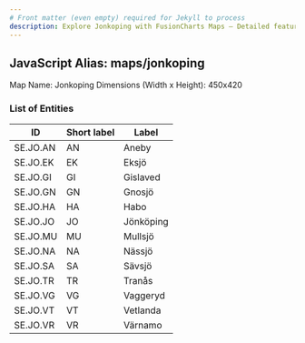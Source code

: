 ```yaml
---
# Front matter (even empty) required for Jekyll to process
description: Explore Jonkoping with FusionCharts Maps – Detailed features for seamless integration. Try now & enhance your data visualization today! 
---
```


## JavaScript Alias: maps/jonkoping

Map Name: Jonkoping
Dimensions (Width x Height): 450x420





### List of Entities

ID | Short label | Label
---|---|---|
SE.JO.AN|AN|Aneby
SE.JO.EK|EK|Eksjö
SE.JO.GI|GI|Gislaved
SE.JO.GN|GN|Gnosjö
SE.JO.HA|HA|Habo
SE.JO.JO|JO|Jönköping
SE.JO.MU|MU|Mullsjö
SE.JO.NA|NA|Nässjö
SE.JO.SA|SA|Sävsjö
SE.JO.TR|TR|Tranås
SE.JO.VG|VG|Vaggeryd
SE.JO.VT|VT|Vetlanda
SE.JO.VR|VR|Värnamo

